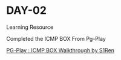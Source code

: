 
# DAY-02

Learning Resource

Completed the ICMP BOX From Pg-Play

[PG-Play : ICMP BOX Walkthrough by S1Ren](https://youtu.be/6fyL_fFyV4c)
